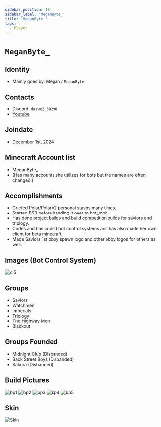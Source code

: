 ```yaml
---
sidebar_position: 18
sidebar_label: 'MeganByte_'
title: 'MeganByte_'
tags:
  - Player
---
```


# `MeganByte_`

## Identity
* Mainly goes by: Megan / `MeganByte`

## Contacts
* Discord: `daswe2_38298`
* [Youtube](https://www.youtube.com/@MeganByte-kc4vk)

## Joindate
* December 1st, 2024

## Minecraft Account list
* MeganByte_
* (Has many accounts she utilizes for bots but the names are often changed.)

## Accomplishments
* Griefed Polar/PolarV2 personal stashs many times.
* Started BSB before handing it over to bot_mob.
* Has done project builds and build competition builds for saviors and triology.
* Codes and has coded bot control systems and has also made her own client for beta minecraft.
* Made Saviors 1st obby spawn logo and other obby logos for others as well.

## Images (Bot Control System)
![ci5](https://raw.githubusercontent.com/MeganByte72/Images-4-wiki---/refs/heads/main/Screenshot_2025-01-07_213053.png)

## Groups
* Saviors
* Watchmen
* Imperials
* Triology
* The Highway Men
* Blackout

## Groups Founded 
* Midnight Club (Disbanded) 
* Back Street Boys (Disbanded)
* Sakura (Disbanded)

## Build Pictures
![bp1](https://raw.githubusercontent.com/MeganByte72/Images-4-wiki---/refs/heads/main/2024-12-03_03.43.26.png)
![bp2](https://raw.githubusercontent.com/MeganByte72/Images-4-wiki---/refs/heads/main/2024-12-26_22.06.25.png)
![bp3](https://raw.githubusercontent.com/MeganByte72/Images-4-wiki---/refs/heads/main/2025-01-01_01.19.17.png)
![bp4](https://raw.githubusercontent.com/MeganByte72/Images-4-wiki---/refs/heads/main/2025-03-12_11.28.41.png)
![bp5](https://raw.githubusercontent.com/MeganByte72/Images-4-wiki---/refs/heads/main/2025-03-12_18.17.20.png)

## Skin
![Skin](https://s.namemc.com/3d/skin/body.png?id=83007328f959b7f5&model=slim&width=256&height=256)
